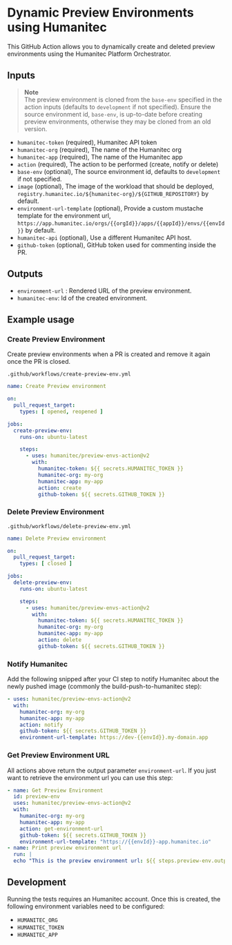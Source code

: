 # Dynamic Preview Environments using Humanitec

This GitHub Action allows you to dynamically create and deleted preview environments using the Humanitec Platform Orchestrator.

## Inputs

> **Note**  
> The preview environment is cloned from the `base-env` specified in the action inputs (defaults to `development` if not specified). 
> Ensure the source environment id, `base-env`, is up-to-date before creating preview environments, otherwise they may be cloned from an old version.


* `humanitec-token` (required), Humanitec API token
* `humanitec-org` (required), The name of the Humanitec org
* `humanitec-app` (required), The name of the Humanitec app
* `action`  (required), The action to be performed (create, notify or delete)
* `base-env` (optional), The source environment id, defaults to `development` if not specified.
* `image` (optional), The image of the workload that should be deployed, `registry.humanitec.io/${humanitec-org}/${GITHUB_REPOSITORY}` by default.
* `environment-url-template` (optional), Provide a custom mustache template for the environment url, `https://app.humanitec.io/orgs/{{orgId}}/apps/{{appId}}/envs/{{envId}}` by default.
* `humanitec-api` (optional), Use a different Humanitec API host.
* `github-token` (optional), GitHub token used for commenting inside the PR.

## Outputs

* `environment-url` : Rendered URL of the preview environment.
* `humanitec-env`: Id of the created environment.

## Example usage

### Create Preview Environment

Create preview environments when a PR is created and remove it again once the PR is closed.

`.github/workflows/create-preview-env.yml`

```yaml
name: Create Preview environment

on:
  pull_request_target:
    types: [ opened, reopened ]

jobs:
  create-preview-env:
    runs-on: ubuntu-latest

    steps:
      - uses: humanitec/preview-envs-action@v2
        with:
          humanitec-token: ${{ secrets.HUMANITEC_TOKEN }}
          humanitec-org: my-org
          humanitec-app: my-app
          action: create
          github-token: ${{ secrets.GITHUB_TOKEN }}
```

### Delete Preview Environment

`.github/workflows/delete-preview-env.yml`

```yaml
name: Delete Preview environment

on:
  pull_request_target:
    types: [ closed ]

jobs:
  delete-preview-env:
    runs-on: ubuntu-latest

    steps:
      - uses: humanitec/preview-envs-action@v2
        with:
          humanitec-token: ${{ secrets.HUMANITEC_TOKEN }}
          humanitec-org: my-org
          humanitec-app: my-app
          action: delete
          github-token: ${{ secrets.GITHUB_TOKEN }}
```
### Notify Humanitec

Add the following snipped after your CI step to notify Humanitec about the newly pushed image (commonly the build-push-to-humanitec step):

```yaml
- uses: humanitec/preview-envs-action@v2
  with:
    humanitec-org: my-org
    humanitec-app: my-app
    action: notify
    github-token: ${{ secrets.GITHUB_TOKEN }}
    environment-url-template: https://dev-{{envId}}.my-domain.app
```

### Get Preview Environment URL

All actions above return the output parameter `environment-url`. If you just want to retrieve the environment url you can use this step:

```yaml
- name: Get Preview Environment
  id: preview-env
  uses: humanitec/preview-envs-action@v2
  with:
    humanitec-org: my-org
    humanitec-app: my-app
    action: get-environment-url
    github-token: ${{ secrets.GITHUB_TOKEN }}
    environment-url-template: "https://{{envId}}-app.humanitec.io"
- name: Print preview environment url
  run: |
  echo "This is the preview environment url: ${{ steps.preview-env.outputs.environment-url }}"
```

## Development

Running the tests requires an Humanitec account. Once this is created, the following environment variables need to be configured:

* `HUMANITEC_ORG`
* `HUMANITEC_TOKEN`
* `HUMANITEC_APP`
